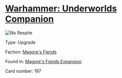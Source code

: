 # [Warhammer: Underworlds Companion](https://guidokessels.github.io/wh-underworlds)

  

![No Respite](https://warhammerunderworlds.com/wp-content/uploads/sites/6/2018/03/197_ENG.png)



Type: Upgrade

Faction: [Magore's Fiends](https://guidokessels.github.io/wh-underworlds/factions/magores-fiends.md)

Found in: [Magore's Fiends Expansion](https://guidokessels.github.io/wh-underworlds/locations/magores-fiends-expansion.md)

Card number: 197
